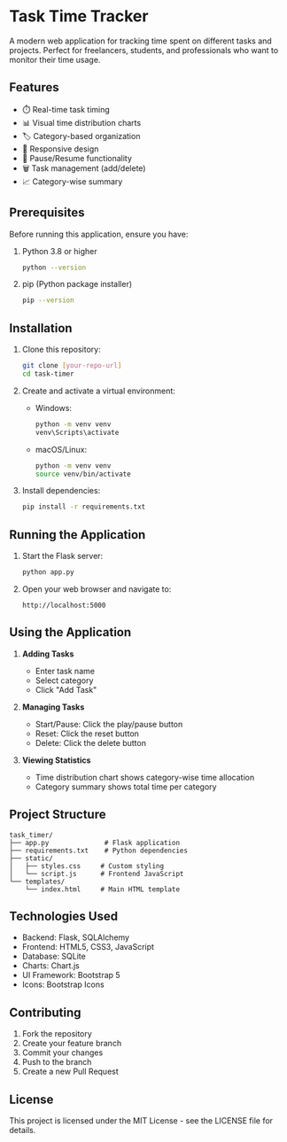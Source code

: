 # Task Time Tracker

A modern web application for tracking time spent on different tasks and projects. Perfect for freelancers, students, and professionals who want to monitor their time usage.

## Features

- ⏱️ Real-time task timing
- 📊 Visual time distribution charts
- 🏷️ Category-based organization
- 📱 Responsive design
- 🔄 Pause/Resume functionality
- 🗑️ Task management (add/delete)
- 📈 Category-wise summary

## Prerequisites

Before running this application, ensure you have:

1. Python 3.8 or higher
   ```bash
   python --version
   ```

2. pip (Python package installer)
   ```bash
   pip --version
   ```

## Installation

1. Clone this repository:
   ```bash
   git clone [your-repo-url]
   cd task-timer
   ```

2. Create and activate a virtual environment:
   - Windows:
     ```bash
     python -m venv venv
     venv\Scripts\activate
     ```
   - macOS/Linux:
     ```bash
     python -m venv venv
     source venv/bin/activate
     ```

3. Install dependencies:
   ```bash
   pip install -r requirements.txt
   ```

## Running the Application

1. Start the Flask server:
   ```bash
   python app.py
   ```

2. Open your web browser and navigate to:
   ```
   http://localhost:5000
   ```

## Using the Application

1. **Adding Tasks**
   - Enter task name
   - Select category
   - Click "Add Task"

2. **Managing Tasks**
   - Start/Pause: Click the play/pause button
   - Reset: Click the reset button
   - Delete: Click the delete button

3. **Viewing Statistics**
   - Time distribution chart shows category-wise time allocation
   - Category summary shows total time per category

## Project Structure

```
task_timer/
├── app.py              # Flask application
├── requirements.txt    # Python dependencies
├── static/
│   ├── styles.css     # Custom styling
│   └── script.js      # Frontend JavaScript
└── templates/
    └── index.html     # Main HTML template
```

## Technologies Used

- Backend: Flask, SQLAlchemy
- Frontend: HTML5, CSS3, JavaScript
- Database: SQLite
- Charts: Chart.js
- UI Framework: Bootstrap 5
- Icons: Bootstrap Icons

## Contributing

1. Fork the repository
2. Create your feature branch
3. Commit your changes
4. Push to the branch
5. Create a new Pull Request

## License

This project is licensed under the MIT License - see the LICENSE file for details.
